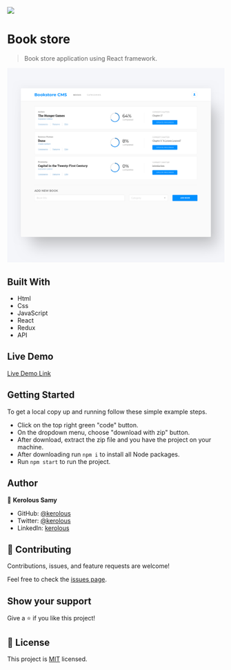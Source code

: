![](https://img.shields.io/badge/Microverse-blueviolet)

# Book store

> Book store application using React framework.

![screenshot](./app_screenshot.png)

## Built With

- Html
- Css
- JavaScript
- React
- Redux
- API

## Live Demo

[Live Demo Link](https://keroloussamy.github.io/Bookstore/)

## Getting Started
To get a local copy up and running follow these simple example steps.

- Click on the top right green "code" button.
- On the dropdown menu, choose "download with zip" button.
- After download, extract the zip file and you have the project on your machine.
- After downloading run `npm i` to install all Node packages.
- Run `npm start` to run the project.

## Author

👤 **Kerolous Samy**

- GitHub: [@kerolous](https://github.com/keroloussamy)
- Twitter: [@kerolous](https://twitter.com/SamyKerolous)
- LinkedIn: [kerolous](https://www.linkedin.com/in/keroloussamy/)


## 🤝 Contributing

Contributions, issues, and feature requests are welcome!

Feel free to check the [issues page](../../issues/).

## Show your support

Give a ⭐️ if you like this project!

## 📝 License

This project is [MIT](./MIT.md) licensed.
